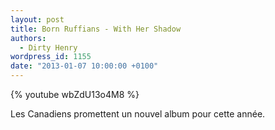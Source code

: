 ```yaml
---
layout: post
title: Born Ruffians - With Her Shadow
authors:
  - Dirty Henry
wordpress_id: 1155
date: "2013-01-07 10:00:00 +0100"
---
```


{% youtube wbZdU13o4M8 %}

Les Canadiens promettent un nouvel album pour cette année.
